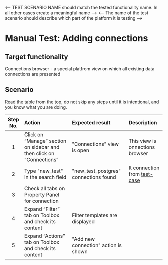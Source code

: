 <-- TEST SCENARIO NAME should match the tested functionality name. In all other cases create a meaningful name -->
<-- The name of the test scenario should describe which part of the platform it is testing -->

# Manual Test: Adding connections

## Target functionality

Connections browser - a special platfrom view on which all existing data connections are presented

## Scenario

Read the table from the top, do not skip any steps until it is intentional, and you know what you are doing.

| Step No. | Action                                                               | Expected result                       | Description                                             |
|:--------:|:---------------------------------------------------------------------|:--------------------------------------|:--------------------------------------------------------|
|    1     | Click on “Manage” section on sidebar and then click on “Connections” | "Connections" view is open            | This view is onnections browser                         |
|    2     | Type "new_test" in the search field                                  | "new_test_postgres" connections found | It connection from [test-case](./adding-connections.md) |
|    3     | Check all tabs on Property Panel for connection                      |                         |             | Select connection as current object                     |
|    4     | Expand “Filter” tab on Toolbox and check its content                 | Filter templates are displayed        |                                                         |
|    5     | Expand “Actions” tab on Toolbox and check its content                | "Add new connection" action is shown  |                                                         |
